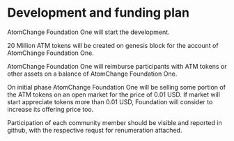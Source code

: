 # Development and funding plan

AtomChange Foundation One will start the development.

20 Million ATM tokens will be created on genesis block for the account of AtomChange Foundation One.

AtomChange Foundation One will reimburse participants with ATM tokens or other assets on a balance of AtomChange Foundation One. 

On initial phase AtomChange Foundation One will be selling some portion of the ATM tokens on an open market for the price of 0.01 USD. If market will start appreciate tokens more than 0.01 USD, Foundation will consider to increase its offering price too. 

Participation of each community member should be visible and reported in github, with the respective requst for renumeration attached. 
